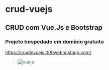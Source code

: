 # crud-vuejs

## CRUD com Vue.Js e Bootstrap

### Projeto hospedado em domínio gratuito
https://crudinvuejs.000webhostapp.com/

> ![vuejs](https://user-images.githubusercontent.com/52512005/146248698-2d2bbe0c-e87c-4222-979e-c7a5b01df222.png)
